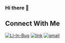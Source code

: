 ### Hi there 👋


## Connect With Me
<!-- [![LI-Logo](https://user-images.githubusercontent.com/60769151/107106770-7ce01300-67ea-11eb-8c7e-3c8e4c053c8b.png)][1] -->
[![LI-In-Bug](https://user-images.githubusercontent.com/60769151/107107018-cf6dff00-67eb-11eb-9e12-ea05031f6178.png)][1]
[![link](https://user-images.githubusercontent.com/60769151/107107402-e7df1900-67ed-11eb-9e26-248018aa2549.png)][2]
[![gmail](https://user-images.githubusercontent.com/60769151/107106914-5c648880-67eb-11eb-90b9-d5414f4ec1cb.png)][3]
<!-- <a href="https://www.linkedin.com/in/austin-scobee/" target="_blank"><img alt="LinkedIn" src="https://img.shields.io/badge/linkedin-%230077B5.svg?&style=for-the-badge&logo=linkedin&logoColor=white" /></a> -->
<!-- <a href="https://mitchellkrieger.medium.com/" target="_blank"><img alt="Medium" src="https://img.shields.io/badge/medium-%2312100E.svg?&style=for-the-badge&logo=medium&logoColor=white" /></a> -->
<!-- <a href="mailto:mitkrieger@gmail.com" target="_blank"><img alt="Gmail" src="https://img.shields.io/badge/Gmail-D14836?&style=for-the-badge&logo=Gmail&logoColor=white" /></a> -->

[1]: https://www.linkedin.com/in/austin-scobee/
[2]: https://www.austinscobee.com/
[3]: mailto:austin.scobee@gmail.com

<!--
**ascobee/ascobee** is a ✨ _special_ ✨ repository because its `README.md` (this file) appears on your GitHub profile.

Here are some ideas to get you started:

- 🔭 I’m currently working on ...
- 🌱 I’m currently learning ...
- 👯 I’m looking to collaborate on ...
- 🤔 I’m looking for help with ...
- 💬 Ask me about ...
- 📫 How to reach me: ...
- 😄 Pronouns: ...
- ⚡ Fun fact: ...
-->
